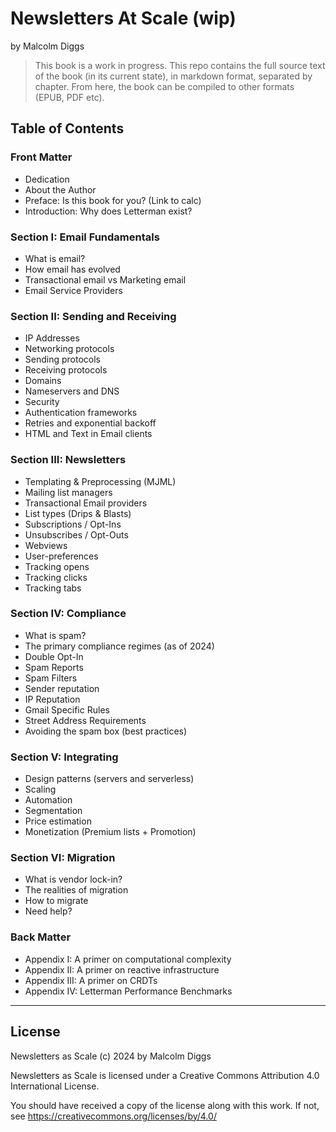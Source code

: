 # Newsletters At Scale (wip)
by Malcolm Diggs

> This book is a work in progress. This repo contains the full source text of the book (in its current state), in markdown format, separated by chapter. From here, the book can be compiled to other formats (EPUB, PDF etc).


## Table of Contents

### Front Matter
* Dedication
* About the Author
* Preface: Is this book for you? (Link to calc)
* Introduction: Why does Letterman exist?


### Section I: Email Fundamentals

* What is email?
* How email has evolved
* Transactional email vs Marketing email
* Email Service Providers


### Section II: Sending and Receiving

* IP Addresses
* Networking protocols
* Sending protocols
* Receiving protocols
* Domains
* Nameservers and DNS
* Security
* Authentication frameworks
* Retries and exponential backoff
* HTML and Text in Email clients

### Section III: Newsletters

* Templating & Preprocessing (MJML)
* Mailing list managers
* Transactional Email providers
* List types (Drips & Blasts)
* Subscriptions / Opt-Ins
* Unsubscribes / Opt-Outs
* Webviews
* User-preferences
* Tracking opens
* Tracking clicks
* Tracking tabs


### Section IV: Compliance
* What is spam?
* The primary compliance regimes (as of 2024)
* Double Opt-In
* Spam Reports
* Spam Filters
* Sender reputation
* IP Reputation
* Gmail Specific Rules
* Street Address Requirements
* Avoiding the spam box (best practices)


### Section V: Integrating
* Design patterns (servers and serverless)
* Scaling
* Automation
* Segmentation
* Price estimation
* Monetization (Premium lists + Promotion)


### Section VI: Migration

* What is vendor lock-in?
* The realities of migration
* How to migrate
* Need help?


### Back Matter
* Appendix I: A primer on computational complexity
* Appendix II: A primer on reactive infrastructure
* Appendix III: A primer on CRDTs
* Appendix IV: Letterman Performance Benchmarks


---


## License

Newsletters as Scale (c) 2024 by Malcolm Diggs

Newsletters as Scale is licensed under a Creative Commons Attribution 4.0 International License.

You should have received a copy of the license along with this
work. If not, see [<https://creativecommons.org/licenses/by/4.0/>](<https://creativecommons.org/licenses/by/4.0/>)
